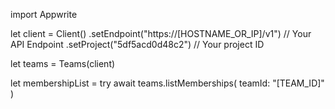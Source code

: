 import Appwrite

let client = Client()
    .setEndpoint("https://[HOSTNAME_OR_IP]/v1") // Your API Endpoint
    .setProject("5df5acd0d48c2") // Your project ID

let teams = Teams(client)

let membershipList = try await teams.listMemberships(
    teamId: "[TEAM_ID]"
)

